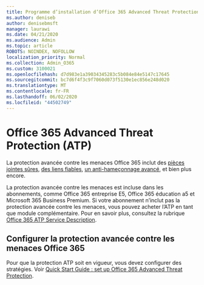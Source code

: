 ```yaml
---
title: Programme d’installation d’Office 365 Advanced Threat Protection (ATP)
ms.author: deniseb
author: denisebmsft
manager: laurawi
ms.date: 04/21/2020
ms.audience: Admin
ms.topic: article
ROBOTS: NOINDEX, NOFOLLOW
localization_priority: Normal
ms.collection: Admin_O365
ms.custom: 3100021
ms.openlocfilehash: d7d983e1a39034345283c5b084e84e5147c17645
ms.sourcegitcommit: bc7d6f4f3c9f7060d073f5130e1ec856e248d020
ms.translationtype: MT
ms.contentlocale: fr-FR
ms.lasthandoff: 06/02/2020
ms.locfileid: "44502749"
---
```

# <a name="office-365-advanced-threat-protection-atp"></a>Office 365 Advanced Threat Protection (ATP)

La protection avancée contre les menaces Office 365 inclut des [pièces jointes sûres](https://docs.microsoft.com/microsoft-365/security/office-365-security/atp-safe-attachments), [des liens fiables](https://docs.microsoft.com/microsoft-365/security/office-365-security/atp-safe-links), [un anti-hameçonnage avancé](https://docs.microsoft.com/microsoft-365/security/office-365-security/atp-anti-phishing), et bien plus encore. 

La protection avancée contre les menaces est incluse dans les abonnements, comme Office 365 entreprise E5, Office 365 éducation a5 et Microsoft 365 Business Premium. Si votre abonnement n’inclut pas la protection avancée contre les menaces, vous pouvez acheter l’ATP en tant que module complémentaire. Pour en savoir plus, consultez la rubrique [Office 365 ATP Service Description](https://docs.microsoft.com/office365/servicedescriptions/office-365-advanced-threat-protection-service-description).

## <a name="set-up-office-365-atp"></a>Configurer la protection avancée contre les menaces Office 365

Pour que la protection ATP soit en vigueur, vous devez configurer des stratégies. Voir [Quick Start Guide : set up Office 365 Advanced Threat Protection](https://docs.microsoft.com/office365/securitycompliance/checklist-atp-setup).

